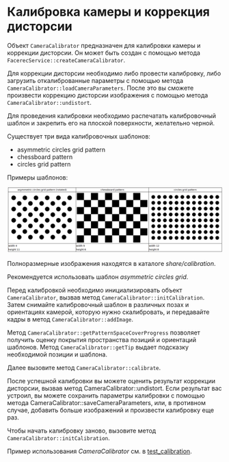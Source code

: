 # Калибровка камеры и коррекция дисторсии

Объект `CameraCalibrator` предназначен для калибровки камеры и коррекции дисторсии. Он может быть создан с помощью метода `FacerecService::createCameraCalibrator`.

Для коррекции дисторсии необходимо либо провести калибровку, либо загрузить откалиброванные параметры с помощью метода `CameraCalibrator::loadCameraParameters`. После это вы сможете произвести коррекцию дисторсии изображения с помощью метода `CameraCalibrator::undistort`.

Для проведения калибровки необходимо распечатать калибровочный шаблон и закрепить его на плоской поверхности, желательно черной.

Существует три вида калибровочных шаблонов:

* asymmetric circles grid pattern
* chessboard pattern
* circles grid pattern

Примеры шаблонов:

<p align="center">
<img width="900" src="../img/calibration_patterns.png"><br>
</p>

Полноразмерные изображения находятся в каталоге *share/calibration*.

Рекомендуется использовать шаблон *asymmetric circles grid*.

Перед калибровкой необходимо инициализировать объект `CameraCalibrator`, вызвав метод `CameraCalibrator::initCalibration`. Затем снимайте калибровочный шаблон в различных позах и ориентациях камерой, которую нужно скалибровать, и передавайте кадры в метод `CameraCalibrator::addImage`.

Метод `CameraCalibrator::getPatternSpaceCoverProgress` позволяет получить оценку покрытия пространства позиций и ориентаций шаблонов. Метод `CameraCalibrator::getTip` выдает подсказку необходимой позиции и шаблона.

Далее вызовите метод `CameraCalibrator::calibrate`.

После успешной калибровки вы можете оценить результат коррекции дисторсии, вызвав метод CameraCalibrator::undistort. Если результат вас устроил, вы можете сохранить параметры калибровки с помощью метода CameraCalibrator::saveCameraParameters, или, в противном случае, добавить больше изображений и произвести калибровку еще раз.

Чтобы начать калибровку заново, вызовите метод `CameraCalibrator::initCalibration`.

Пример использования *CameraCalibrator* см. в [test_calibration](../samples/cpp/test_calibration.md).
